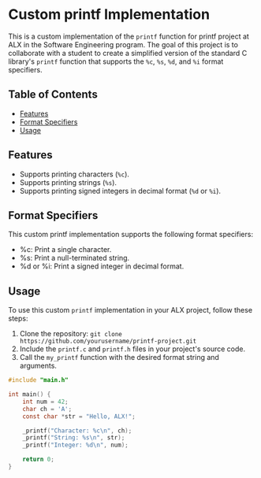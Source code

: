 # Custom printf Implementation

This is a custom implementation of the `printf` function for printf project at ALX in the Software Engineering program. The goal of this project is to collaborate with a student to create a simplified version of the standard C library's `printf` function that supports the `%c`, `%s`, `%d`, and `%i` format specifiers.

## Table of Contents

- [Features](#features)
- [Format Specifiers](#format-specifiers)
- [Usage](#usage)


## Features

- Supports printing characters (`%c`).
- Supports printing strings (`%s`).
- Supports printing signed integers in decimal format (`%d` or `%i`).

## Format Specifiers

This custom printf implementation supports the following format specifiers:

- %c: Print a single character.
- %s: Print a null-terminated string.
- %d or %i: Print a signed integer in decimal format.

## Usage

To use this custom `printf` implementation in your ALX project, follow these steps:

1. Clone the repository: `git clone https://github.com/yourusername/printf-project.git`
2. Include the `printf.c` and `printf.h` files in your project's source code.
3. Call the `my_printf` function with the desired format string and arguments.

```c
#include "main.h"

int main() {
    int num = 42;
    char ch = 'A';
    const char *str = "Hello, ALX!";

    _printf("Character: %c\n", ch);
    _printf("String: %s\n", str);
    _printf("Integer: %d\n", num);

    return 0;
}
```
